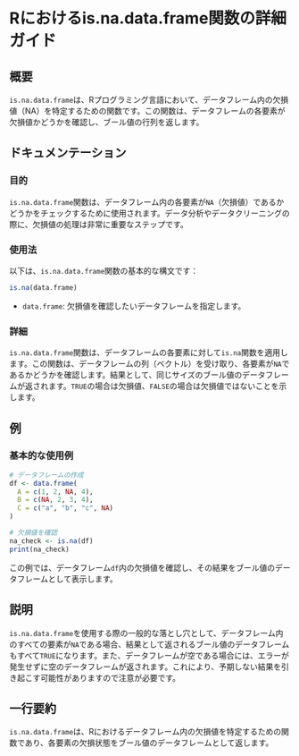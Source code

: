 <!--
Meta Description: # Rにおけるis.na.data.frame関数の詳細ガイド ## 概要 `is.na.data.frame`は、Rプログラミング言語において、データフレーム内の欠損値（NA）を特定するための関数です。この関数は、データフレームの各要素が欠損値かどうかを確認し、ブール値の行列を返します。 ## ド...
Meta Keywords: data, frame, この関数は, 関数は, true
-->

# Rにおけるis.na.data.frame関数の詳細ガイド

## 概要
`is.na.data.frame`は、Rプログラミング言語において、データフレーム内の欠損値（NA）を特定するための関数です。この関数は、データフレームの各要素が欠損値かどうかを確認し、ブール値の行列を返します。

## ドキュメンテーション

### 目的
`is.na.data.frame`関数は、データフレーム内の各要素が`NA`（欠損値）であるかどうかをチェックするために使用されます。データ分析やデータクリーニングの際に、欠損値の処理は非常に重要なステップです。

### 使用法
以下は、`is.na.data.frame`関数の基本的な構文です：

```R
is.na(data.frame)
```

- `data.frame`: 欠損値を確認したいデータフレームを指定します。

### 詳細
`is.na.data.frame`関数は、データフレームの各要素に対して`is.na`関数を適用します。この関数は、データフレームの列（ベクトル）を受け取り、各要素が`NA`であるかどうかを確認します。結果として、同じサイズのブール値のデータフレームが返されます。`TRUE`の場合は欠損値、`FALSE`の場合は欠損値ではないことを示します。

## 例

### 基本的な使用例

```R
# データフレームの作成
df <- data.frame(
  A = c(1, 2, NA, 4),
  B = c(NA, 2, 3, 4),
  C = c("a", "b", "c", NA)
)

# 欠損値を確認
na_check <- is.na(df)
print(na_check)
```

この例では、データフレーム`df`内の欠損値を確認し、その結果をブール値のデータフレームとして表示します。

## 説明
`is.na.data.frame`を使用する際の一般的な落とし穴として、データフレーム内のすべての要素が`NA`である場合、結果として返されるブール値のデータフレームもすべて`TRUE`になります。また、データフレームが空である場合には、エラーが発生せずに空のデータフレームが返されます。これにより、予期しない結果を引き起こす可能性がありますので注意が必要です。

## 一行要約
`is.na.data.frame`は、Rにおけるデータフレーム内の欠損値を特定するための関数であり、各要素の欠損状態をブール値のデータフレームとして返します。
